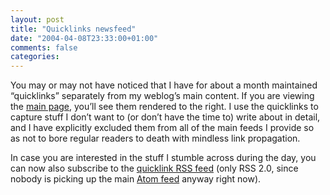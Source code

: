 ```yaml
---
layout: post
title: "Quicklinks newsfeed"
date: "2004-04-08T23:33:00+01:00"
comments: false
categories: 
---
```


<p>You may or may not have noticed that I have for about a month maintained &#8220;quicklinks&#8221; separately from my weblog&#8217;s main content. If you are viewing the <a href="/blog/st/">main page</a>, you&#8217;ll see them rendered to the right. I use the quicklinks to capture stuff I don&#8217;t want to (or don&#8217;t have the time to) write about in detail, and I have explicitly excluded them from all of the main feeds I provide so as not to bore regular readers to death with mindless link propagation.</p>

<p>In case you are interested in the stuff I stumble across during the day, you can now also subscribe to the <a href="/blog/st/quicklinks.rss">quicklink RSS feed</a> (only RSS 2.0, since nobody is picking up the main <a href="/blog/st/atom.xml">Atom feed</a> anyway right now).</p>


